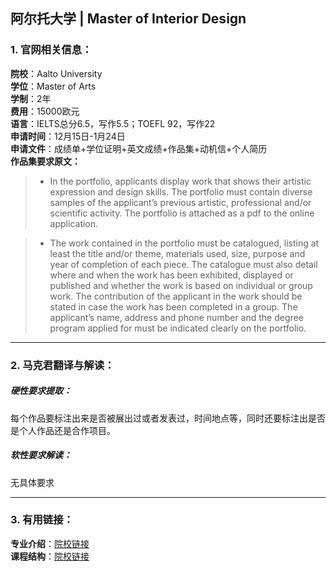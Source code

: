 ## 阿尔托大学 | Master of Interior Design


### 1. 官网相关信息：

**院校**：Aalto University     
**学位**：Master of Arts   
**学制**：2年  
**费用**：15000欧元  
**语言**：IELTS总分6.5，写作5.5；TOEFL 92，写作22  
**申请时间**：12月15日-1月24日  
**申请文件**：成绩单+学位证明+英文成绩+作品集+动机信+个人简历  
**作品集要求原文：**   


>- In the portfolio, applicants display work that shows their artistic expression and design skills. The portfolio must contain diverse samples of the applicant’s previous artistic, professional and/or scientific activity. The portfolio is attached as a pdf to the online application.

>- The work contained in the portfolio must be catalogued, listing at least the title and/or theme, materials used, size, purpose and year of completion of each piece. The catalogue must also detail where and when the work has been exhibited, displayed or published and whether the work is based on individual or group work. The contribution of the applicant in the work should be stated in case the work has been completed in a group. The applicant’s name, address and phone number and the degree program applied for must be indicated clearly on the portfolio.





---


### 2. 马克君翻译与解读：

##### 硬性要求提取：
每个作品要标注出来是否被展出过或者发表过，时间地点等，同时还要标注出是否是个人作品还是合作项目。


##### 软性要求解读：
无具体要求


---


### 3. 有用链接：

**专业介绍**：[院校链接](https://www.aalto.fi/study-options/masters-programme-in-interior-architecture)  
**课程结构**：[院校链接](https://www.aalto.fi/study-options/masters-programme-in-interior-architecture) 